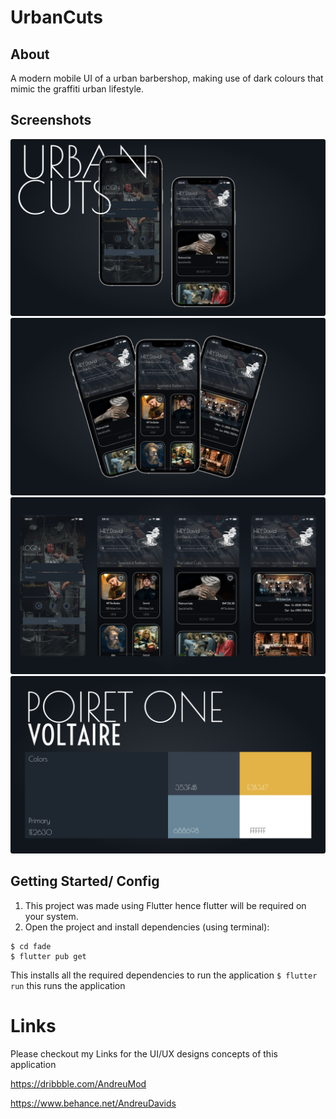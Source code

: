 # UrbanCuts
## About
A modern mobile UI of a urban barbershop, making use of dark colours that mimic the graffiti urban lifestyle.

## Screenshots
![screenshots](/snapshots/snapshot1.png)
![screenshots](/snapshots/snapshot2.png)
![screenshots](/snapshots/snapshot3.png)
![screenshots](/snapshots/snapshot4.png)

## Getting Started/ Config

1. This project was made using Flutter hence flutter will be required on your system.
2. Open the project and install dependencies (using terminal):
```
$ cd fade
$ flutter pub get
```
This installs all the required dependencies to run the application
`$ flutter run`
this runs the application

# Links
Please checkout my Links for the UI/UX designs concepts of this application

https://dribbble.com/AndreuMod

https://www.behance.net/AndreuDavids
